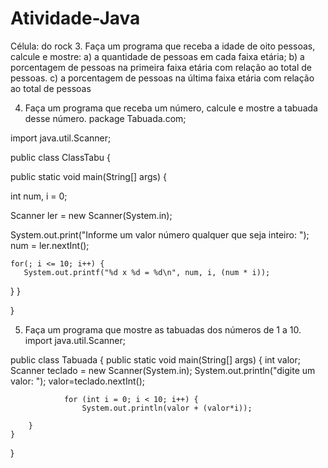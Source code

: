 # Atividade-Java
Célula: do rock
3. Faça um programa que receba a idade de oito pessoas, calcule e mostre:
a) a quantidade de pessoas em cada faixa etária; 
b) a porcentagem de pessoas na primeira faixa etária com relação ao total de pessoas. 
c) a porcentagem de pessoas na última faixa etária com relação ao total de pessoas






4. Faça um programa que receba um número, calcule e mostre a tabuada desse número. 
package Tabuada.com;

import java.util.Scanner;

public class ClassTabu {

  public static void main(String[] args) {
   
   int num, i = 0;
   
   Scanner ler = new Scanner(System.in);

   System.out.print("Informe um valor número qualquer que seja inteiro: ");
   num = ler.nextInt();

    for(; i <= 10; i++) {
       System.out.printf("%d x %d = %d\n", num, i, (num * i));
  }
}

}




5. Faça um programa que mostre as tabuadas dos números de 1 a 10.
import java.util.Scanner;

public class Tabuada {
    public static void main(String[] args) {
        int valor;
        Scanner teclado = new Scanner(System.in);
                System.out.println("digite um valor: ");
                valor=teclado.nextInt();
                
                for (int i = 0; i < 10; i++) {
                    System.out.println(valor + (valor*i));
            
        }
    }
}




